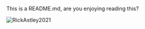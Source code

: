 This is a README.md, are you enjoying reading this?

![RickAstley2021](https://user-images.githubusercontent.com/54284843/150761781-cadb42cf-2b15-414d-96f1-757f0e7e316d.jpg)
